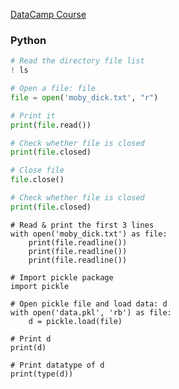 [DataCamp Course](https://campus.datacamp.com/courses/introduction-to-importing-data-in-python)

### Python

```python
# Read the directory file list
! ls
```
```python
# Open a file: file
file = open('moby_dick.txt', "r")

# Print it
print(file.read())

# Check whether file is closed
print(file.closed)

# Close file
file.close()

# Check whether file is closed
print(file.closed)
```
```python3
# Read & print the first 3 lines
with open('moby_dick.txt') as file:
    print(file.readline())
    print(file.readline())
    print(file.readline())
```
```python3
# Import pickle package
import pickle

# Open pickle file and load data: d
with open('data.pkl', 'rb') as file:
    d = pickle.load(file)

# Print d
print(d)

# Print datatype of d
print(type(d))
```

